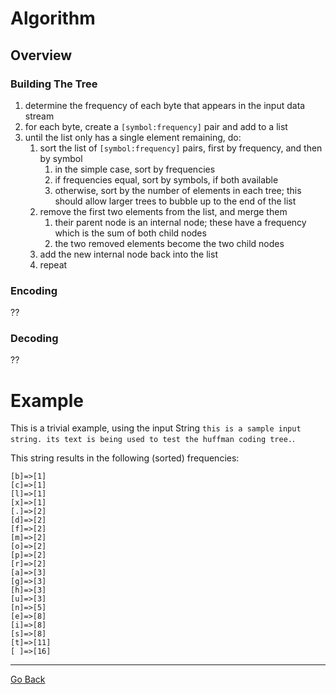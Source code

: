# Algorithm
## Overview
### Building The Tree
1. determine the frequency of each byte that appears in the input data stream
1. for each byte, create a `[symbol:frequency]` pair and add to a list
1. until the list only has a single element remaining, do:
    1. sort the list of `[symbol:frequency]` pairs, first by frequency, and then by symbol
        1. in the simple case, sort by frequencies
        1. if frequencies equal, sort by symbols, if both available
        1. otherwise, sort by the number of elements in each tree; this should allow larger trees to bubble up to the end of the list
    1. remove the first two elements from the list, and merge them
        1. their parent node is an internal node; these have a frequency which is the sum of both child nodes
        1. the two removed elements become the two child nodes
    1. add the new internal node back into the list
    1. repeat

### Encoding
??

### Decoding
??

# Example
This is a trivial example, using the input String `this is a sample input string. its text is being used to test the huffman coding tree.`.

This string results in the following (sorted) frequencies:
```text
[b]=>[1]
[c]=>[1]
[l]=>[1]
[x]=>[1]
[.]=>[2]
[d]=>[2]
[f]=>[2]
[m]=>[2]
[o]=>[2]
[p]=>[2]
[r]=>[2]
[a]=>[3]
[g]=>[3]
[h]=>[3]
[u]=>[3]
[n]=>[5]
[e]=>[8]
[i]=>[8]
[s]=>[8]
[t]=>[11]
[ ]=>[16]
```

---
[Go Back](..)
